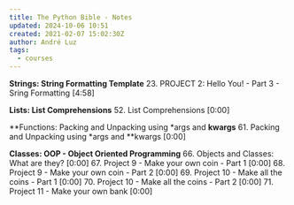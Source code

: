 ```yaml
---
title: The Python Bible - Notes
updated: 2024-10-06 10:51
created: 2021-02-07 15:02:30Z
author: André Luz
tags:
  - courses
---
```


**Strings: String Formatting Template**
23. PROJECT 2: Hello You! - Part 3 - Sring Formatting [4:58]

**Lists: List Comprehensions**
52. List Comprehensions [0:00]

**Functions: Packing and Unpacking using *args and **kwargs**
61. Packing and Unpacking using *args and **kwargs [0:00]

**Classes: OOP - Object Oriented Programming**
66. Objects and Classes: What are they? [0:00]
67. Project 9 - Make your own coin - Part 1 [0:00]
68. Project 9 - Make your own coin - Part 2 [0:00]
69. Project 10 - Make all the coins - Part 1 [0:00]
70. Project 10 - Make all the coins - Part 2 [0:00]
71. Project 11 - Make your own bank [0:00]